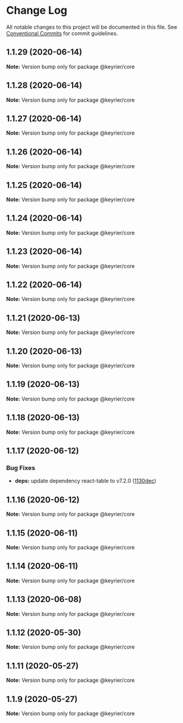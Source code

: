 # Change Log

All notable changes to this project will be documented in this file.
See [Conventional Commits](https://conventionalcommits.org) for commit guidelines.

## 1.1.29 (2020-06-14)

**Note:** Version bump only for package @keyrier/core





## 1.1.28 (2020-06-14)

**Note:** Version bump only for package @keyrier/core





## 1.1.27 (2020-06-14)

**Note:** Version bump only for package @keyrier/core





## 1.1.26 (2020-06-14)

**Note:** Version bump only for package @keyrier/core





## 1.1.25 (2020-06-14)

**Note:** Version bump only for package @keyrier/core





## 1.1.24 (2020-06-14)

**Note:** Version bump only for package @keyrier/core





## 1.1.23 (2020-06-14)

**Note:** Version bump only for package @keyrier/core





## 1.1.22 (2020-06-14)

**Note:** Version bump only for package @keyrier/core





## 1.1.21 (2020-06-13)

**Note:** Version bump only for package @keyrier/core





## 1.1.20 (2020-06-13)

**Note:** Version bump only for package @keyrier/core





## 1.1.19 (2020-06-13)

**Note:** Version bump only for package @keyrier/core





## 1.1.18 (2020-06-13)

**Note:** Version bump only for package @keyrier/core





## 1.1.17 (2020-06-12)


### Bug Fixes

* **deps:** update dependency react-table to v7.2.0 ([1130dec](https://github.com/magoo-magoo/keyrier-json/commit/1130dec418b05a56cd40f313c0d6065f1691568b))





## 1.1.16 (2020-06-12)

**Note:** Version bump only for package @keyrier/core





## 1.1.15 (2020-06-11)

**Note:** Version bump only for package @keyrier/core





## 1.1.14 (2020-06-11)

**Note:** Version bump only for package @keyrier/core





## 1.1.13 (2020-06-08)

**Note:** Version bump only for package @keyrier/core





## 1.1.12 (2020-05-30)

**Note:** Version bump only for package @keyrier/core





## 1.1.11 (2020-05-27)

**Note:** Version bump only for package @keyrier/core





## 1.1.9 (2020-05-27)

**Note:** Version bump only for package @keyrier/core
